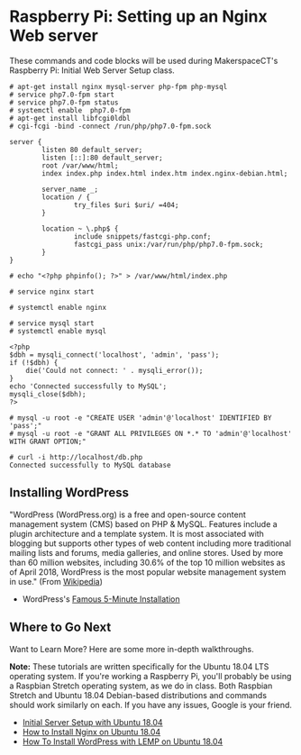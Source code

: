 # Raspberry Pi: Setting up an Nginx Web server

These commands and code blocks will be used during MakerspaceCT's Raspberry Pi: Initial Web Server Setup class.

```
# apt-get install nginx mysql-server php-fpm php-mysql
# service php7.0-fpm start
# service php7.0-fpm status
# systemctl enable  php7.0-fpm
# apt-get install libfcgi0ldbl
# cgi-fcgi -bind -connect /run/php/php7.0-fpm.sock

server {
        listen 80 default_server;
        listen [::]:80 default_server;
        root /var/www/html;
        index index.php index.html index.htm index.nginx-debian.html;

        server_name _;
        location / {
                try_files $uri $uri/ =404;
        }

        location ~ \.php$ {
                include snippets/fastcgi-php.conf;
                fastcgi_pass unix:/var/run/php/php7.0-fpm.sock;
        }
}

# echo "<?php phpinfo(); ?>" > /var/www/html/index.php

# service nginx start

# systemctl enable nginx

# service mysql start
# systemctl enable mysql

<?php
$dbh = mysqli_connect('localhost', 'admin', 'pass');
if (!$dbh) {
    die('Could not connect: ' . mysqli_error());
}
echo 'Connected successfully to MySQL';
mysqli_close($dbh);
?>

# mysql -u root -e "CREATE USER 'admin'@'localhost' IDENTIFIED BY 'pass';"
# mysql -u root -e "GRANT ALL PRIVILEGES ON *.* TO 'admin'@'localhost' WITH GRANT OPTION;"

# curl -i http://localhost/db.php
Connected successfully to MySQL database
```

## Installing WordPress

"WordPress (WordPress.org) is a free and open-source content management system (CMS) based on PHP & MySQL. Features include a plugin architecture and a template system. It is most associated with blogging but supports other types of web content including more traditional mailing lists and forums, media galleries, and online stores. Used by more than 60 million websites, including 30.6% of the top 10 million websites as of April 2018, WordPress is the most popular website management system in use." (From [Wikipedia](https://en.wikipedia.org/wiki/WordPress))

 * WordPress's [Famous 5-Minute Installation](https://codex.wordpress.org/Installing_WordPress#Famous_5-Minute_Installation)

## Where to Go Next
Want to Learn More? Here are some more in-depth walkthroughs.

**Note:** These tutorials are written specifically for the Ubuntu 18.04 LTS operating system. If you're working a Raspberry Pi, you'll probably be using a Raspbian Stretch operating system, as we do in class. Both Raspbian Stretch and Ubuntu 18.04 Debian-based distributions and commands should work similarly on each. If you have any issues, Google is your friend.

* [Initial Server Setup with Ubuntu 18.04](https://www.digitalocean.com/community/tutorials/initial-server-setup-with-ubuntu-18-04)
* [How to Install Nginx on Ubuntu 18.04](https://www.digitalocean.com/community/tutorials/how-to-install-nginx-on-ubuntu-18-04)
* [How To Install WordPress with LEMP on Ubuntu 18.04](https://www.digitalocean.com/community/tutorials/how-to-install-wordpress-with-lemp-on-ubuntu-18-04)
